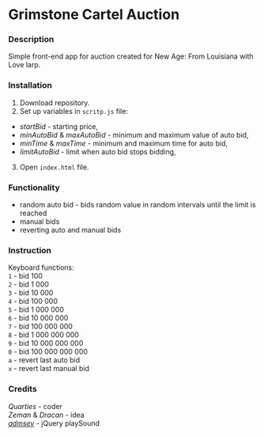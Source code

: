 # Grimstone Cartel Auction

### Description

Simple front-end app for auction created for New Age: From Louisiana with Love larp.

### Installation

1. Download repository.
2. Set up variables in `scritp.js` file:
- *startBid* - starting price,
- *minAutoBid* & *maxAutoBid* - minimum and maximum value of auto bid,
- *minTime* & *maxTime* - minimum and maximum time for auto bid,
- *limitAutoBid* - limit when auto bid stops bidding,
3. Open `index.html` file.

### Functionality

+ random auto bid - bids random value in random intervals until the limit is reached
+ manual bids
+ reverting auto and manual bids

### Instruction

Keyboard functions:\
`1` - bid 100\
`2` - bid 1 000\
`3` - bid 10 000\
`4` - bid 100 000\
`5` - bid 1 000 000\
`6` - bid 10 000 000\
`7` - bid 100 000 000\
`8` - bid 1 000 000 000\
`9` - bid 10 000 000 000\
`0` - bid 100 000 000 000\
`a` - revert last auto bid\
`x` - revert last manual bid

### Credits

*Quarties* - coder\
*Zeman* & *Dracan* - idea\
*[admsev](https://github.com/admsev/jquery-play-sound)* - jQuery playSound